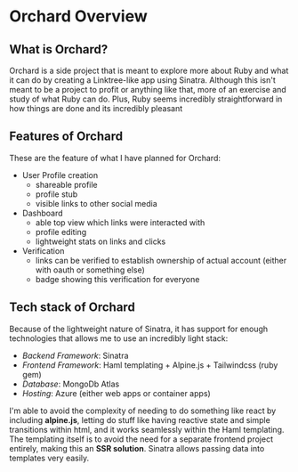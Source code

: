 # Orchard Overview

## What is Orchard?

Orchard is a side project that is meant to explore more about Ruby and what it can do
by creating a Linktree-like app using Sinatra. Although this isn't meant to be a project
to profit or anything like that, more of an exercise and study of what Ruby can do. Plus,
Ruby seems incredibly straightforward in how things are done and its incredibly pleasant

## Features of Orchard

These are the feature of what I have planned for Orchard:

- User Profile creation
  - shareable profile
  - profile stub
  - visible links to other social media
- Dashboard
  - able top view which links were interacted with
  - profile editing
  - lightweight stats on links and clicks
- Verification
  - links can be verified to establish ownership of actual account (either with oauth or something else)
  - badge showing this verification for everyone

## Tech stack of Orchard

Because of the lightweight nature of Sinatra, it has support for enough technologies that 
allows me to use an incredibly light stack:

- *Backend Framework*: Sinatra
- *Frontend Framework*: Haml templating + Alpine.js + Tailwindcss (ruby gem)
- *Database*: MongoDb Atlas
- *Hosting*: Azure (either web apps or container apps)

I'm able to avoid the complexity of needing to do something like react by including **alpine.js**,
letting do stuff like having reactive state and simple transitions within html, and it works seamlessly
within the Haml templating. The templating itself is to avoid the need for a separate frontend project
entirely, making this an **SSR solution**. Sinatra allows passing data into templates very easily.  